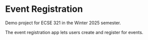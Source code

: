 # Event Registration

Demo project for ECSE 321 in the Winter 2025 semester.

The event registration app lets users create and register for events.
